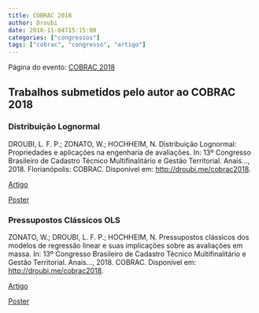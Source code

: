 ```yaml
---
title: COBRAC 2018
author: Droubi
date: 2018-11-04T15:15:00
categories: ["congressos"]
tags: ["cobrac", "congresso", "artigo"]
---
```


Página do evento: [COBRAC 2018](http://cobrac2018.ufsc.br/)

## Trabalhos submetidos pelo autor ao COBRAC 2018

### Distribuição Lognormal

DROUBI, L. F. P.; ZONATO, W.; HOCHHEIM, N. Distribuição Lognormal: Propriedades e aplicações na engenharia de avaliações. In: 13º Congresso Brasileiro de Cadastro Técnico Multifinalitário e Gestão Territorial. Anais…, 2018. Florianópolis: COBRAC. Disponível em: <http://droubi.me/cobrac2018>.

[Artigo](https://github.com/lfpdroubi/cobrac2018/blob/master/537-1947-1-DR.pdf)

[Poster](https://github.com/lfpdroubi/cobrac2018/blob/master/poster_dist_lognormal.pdf)

### Pressupostos Clássicos OLS

ZONATO, W.; DROUBI, L. F. P.; HOCHHEIM, N. Pressupostos clássicos dos modelos de regressão linear e suas implicações sobre as avaliações em massa. In: 13º Congresso Brasileiro de Cadastro Técnico Multifinalitário e Gestão Territorial. Anais…, 2018. COBRAC. Disponível em: <http://droubi.me/cobrac2018>.

[Artigo](https://github.com/lfpdroubi/cobrac2018/blob/master/545-1948-1-DR.pdf)

[Poster](https://github.com/lfpdroubi/cobrac2018/blob/master/poster_pressupostos.pdf)
